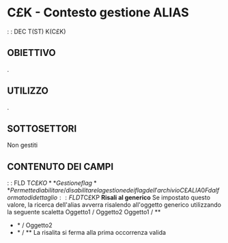 # C£K - Contesto gestione ALIAS
 :  : DEC T(ST) K(C£K)
## OBIETTIVO
.
## UTILIZZO
.
## SOTTOSETTORI
Non gestiti
## CONTENUTO DEI CAMPI
 :  : FLD T$C£KO **Gestione flag**
Permette di abilitare/disabilitare la gestione dei flag dell'archivio C£ALIA0F dal formato di dettaglio
 :  : FLD T$C£KP **Risali al generico**
Se impostato questo valore, la ricerca dell'alias avverra risalendo all'oggetto generico utilizzando la seguente scaletta
Oggetto1 / Oggetto2
Oggetto1 / \*\*
- \*       / Oggetto2
- \*       / \*\*
La risalita si ferma alla prima occorrenza valida
